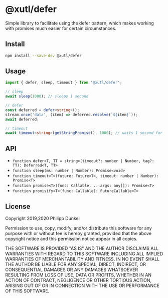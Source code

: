 # @xutl/defer

Simple library to facilitate using the defer pattern, which makes working with promises much easier for certain circumstances.

## Install

```bash
npm install --save-dev @xutl/defer
```

## Usage

```typescript
import { defer, sleep, timeout } from '@xutl/defer';

// sleep
await sleep(1000); // sleeps 1 second

// defer
const deferred = defer<string>();
stream.once('data', (item) => deferred.resolve(`${item}`));
await deferred;

// timeout
await timeout<string>(getStringPromise(), 1000); // waits 1 second for promise to resolve. otherwise rejects with timeout error
```

## API

- `function defer<T, TT = string>(timeout?: number | Number, tag?: TT): Deferred<T, TT>`
- `function sleep(ms: number | Number): Promise<void>`
- `function timeout<T>(future: Future<T>, timeout: number | Number): Promise<T>`
- `function promise<T>(func: Callable, ...args: any[]): Promise<T>`
- `function promisify<T>(func: Callable): FutureCallable<T>`

## License

Copyright 2019,2020 Philipp Dunkel

Permission to use, copy, modify, and/or distribute this software for any purpose with or without fee is hereby granted, provided that the above copyright notice and this permission notice appear in all copies.

THE SOFTWARE IS PROVIDED "AS IS" AND THE AUTHOR DISCLAIMS ALL WARRANTIES WITH REGARD TO THIS SOFTWARE INCLUDING ALL IMPLIED WARRANTIES OF MERCHANTABILITY AND FITNESS. IN NO EVENT SHALL THE AUTHOR BE LIABLE FOR ANY SPECIAL, DIRECT, INDIRECT, OR CONSEQUENTIAL DAMAGES OR ANY DAMAGES WHATSOEVER RESULTING FROM LOSS OF USE, DATA OR PROFITS, WHETHER IN AN ACTION OF CONTRACT, NEGLIGENCE OR OTHER TORTIOUS ACTION, ARISING OUT OF OR IN CONNECTION WITH THE USE OR PERFORMANCE OF THIS SOFTWARE.
